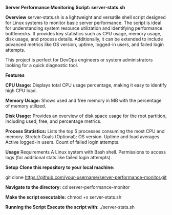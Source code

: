 **Server Performance Monitoring Script: server-stats.sh**

**Overview**
server-stats.sh is a lightweight and versatile shell script designed for Linux systems to monitor basic server performance. The script is ideal for understanding system resource utilization and identifying performance bottlenecks. It provides key statistics such as CPU usage, memory usage, disk usage, and process details. Additionally, it can be extended to include advanced metrics like OS version, uptime, logged-in users, and failed login attempts.

This project is perfect for DevOps engineers or system administrators looking for a quick diagnostic tool.

**Features**

**CPU Usage:**
Displays total CPU usage percentage, making it easy to identify high CPU load.

**Memory Usage:**
Shows used and free memory in MB with the percentage of memory utilized.

**Disk Usage:**
Provides an overview of disk space usage for the root partition, including used, free, and percentage metrics.

**Process Statistics:**
Lists the top 5 processes consuming the most CPU and memory.
Stretch Goals (Optional):
OS version.
Uptime and load averages.
Active logged-in users.
Count of failed login attempts.

**Usage**
Requirements
A Linux system with Bash shell.
Permissions to access logs (for additional stats like failed login attempts).

**Setup**
**Clone this repository to your local machine:**

git clone https://github.com/your-username/server-performance-monitor.git

**Navigate to the directory:**
cd server-performance-monitor

**Make the script executable:**
chmod +x server-stats.sh

**Running the Script**
**Execute the script with:**
./server-stats.sh
